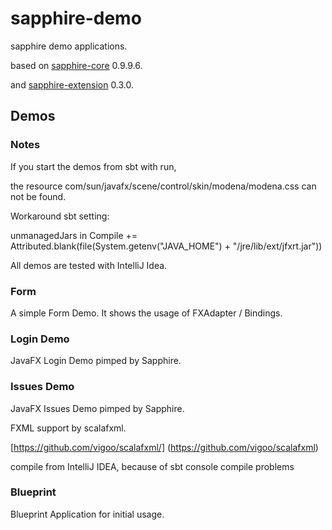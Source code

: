 sapphire-demo
=============

sapphire demo applications.

based on [sapphire-core](http://sfxcode.github.io/sapphire-core/) 0.9.9.6.

and [sapphire-extension](http://sfxcode.github.io/sapphire-extension/) 0.3.0.

## Demos

### Notes

If you start the demos from sbt with run,

the resource com/sun/javafx/scene/control/skin/modena/modena.css can not be found.

Workaround sbt setting:

unmanagedJars in Compile += Attributed.blank(file(System.getenv("JAVA_HOME") + "/jre/lib/ext/jfxrt.jar"))


All demos are tested with IntelliJ Idea.

### Form

A simple Form Demo. It shows the usage of FXAdapter / Bindings.
               
### Login Demo

JavaFX Login Demo pimped by Sapphire.

### Issues Demo

JavaFX Issues Demo pimped by Sapphire.

FXML support by scalafxml.

[https://github.com/vigoo/scalafxml/] (https://github.com/vigoo/scalafxml)

compile from IntelliJ IDEA, because of sbt console compile problems

### Blueprint

Blueprint Application for initial usage.

